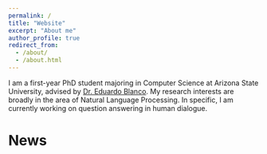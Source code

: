 ```yaml
---
permalink: /
title: "Website"
excerpt: "About me"
author_profile: true
redirect_from: 
  - /about/
  - /about.html
---
```



I am a first-year PhD student majoring in Computer Science at Arizona State University, advised by [Dr. Eduardo Blanco](https://eduardoblanco.github.io/). My research interests are broadly in the area of Natural Language Processing. In specific, I am currently working on question answering in human dialogue.



News
======

